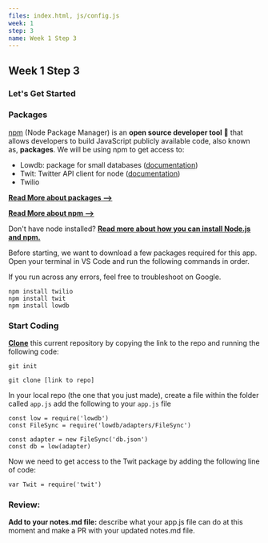 ```yaml
---
files: index.html, js/config.js
week: 1
step: 3
name: Week 1 Step 3
---
```


## Week 1 Step 3

### Let's Get Started

### Packages

[npm](https://www.npmjs.com/) (Node Package Manager) is an **open source developer tool 🔨** that allows developers to build JavaScript publicly available code, also known as, **packages**. We will be using npm to get access to:

- Lowdb: package for small databases ([documentation](https://www.npmjs.com/package/lowdb))
- Twit: Twitter API client for node ([documentation](https://www.npmjs.com/package/twit))
- Twilio

**[Read More about packages —>](https://cleverbeagle.com/blog/articles/what-are-javascript-packages-and-dependencies)**

**[Read More about npm —>](https://www.freecodecamp.org/news/what-is-npm-a-node-package-manager-tutorial-for-beginners/)**

Don't have node installed? **[Read more about how you can install Node.js and npm.](https://www.npmjs.com/get-npm)**

Before starting, we want to download a few packages required for this app. Open your terminal in VS Code and run the following commands in order.

If you run across any errors, feel free to troubleshoot on Google.

```
npm install twilio
npm install twit
npm install lowdb
```

### Start Coding

**[Clone](https://docs.github.com/en/github/creating-cloning-and-archiving-repositories/cloning-a-repository)** this current repository by copying the link to the repo and running the following code:

```
git init

git clone [link to repo]
```

In your local repo (the one that you just made), create a file within the folder called `app.js` add the following to your `app.js` file 

```
const low = require('lowdb')
const FileSync = require('lowdb/adapters/FileSync')

const adapter = new FileSync('db.json')
const db = low(adapter)
```

Now we need to get access to the Twit package by adding the following line of code:

```
var Twit = require('twit')
```

### Review:

**Add to your notes.md file:** describe what your app.js file can do at this moment and make a PR with your updated notes.md file.
